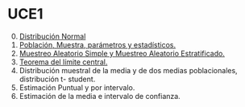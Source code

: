 # UCE1

0.   [Distribución Normal](https://github.com/jazaineam1/UCE1/blob/master/Cuadernos/DistribucionNormal.ipynb)
1.  [Población, Muestra, parámetros y estadísticos.](https://github.com/jazaineam1/UCE1/blob/master/Cuadernos/Poblaci%C3%B3n%2C%20Muestra%2C%20par%C3%A1metros%20y%20estad%C3%ADsticos..ipynb)
2.  [Muestreo Aleatorio Simple y Muestreo Aleatorio Estratificado.](https://github.com/jazaineam1/UCE1/blob/master/Cuadernos/Muestreo%20Aleatorio%20Simple.ipynb)
3.  [Teorema del límite central.](https://github.com/jazaineam1/UCE1/blob/master/Cuadernos/Estadisticas%20y%20distribuciones%20muestrales.ipynb)
4.  Distribución muestral de la media y de dos medias poblacionales, distribución t- student.
5.  Estimación Puntual y por intervalo.
6.  Estimación de la media e intervalo de confianza.

